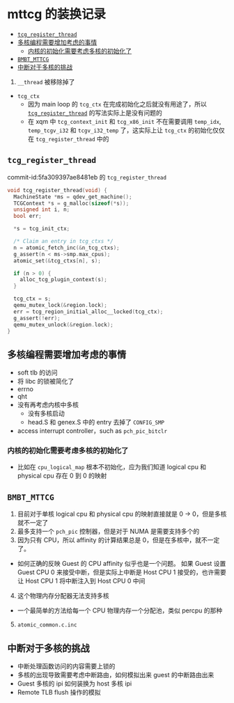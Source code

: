 # mttcg 的装换记录

<!-- vim-markdown-toc GitLab -->

* [`tcg_register_thread`](#tcg_register_thread)
* [多核编程需要增加考虑的事情](#多核编程需要增加考虑的事情)
  * [内核的初始化需要考虑多核的初始化了](#内核的初始化需要考虑多核的初始化了)
* [`BMBT_MTTCG`](#bmbt_mttcg)
* [中断对于多核的挑战](#中断对于多核的挑战)

<!-- vim-markdown-toc -->

1. `__thread` 被移除掉了
  - `tcg_ctx`
    - 因为 main loop 的 `tcg_ctx` 在完成初始化之后就没有用途了，所以 [`tcg_register_thread`](#tcg_register_thread) 的写法实际上是没有问题的
    - 在 xqm 中 `tcg_context_init` 和 `tcg_x86_init` 不在需要调用 `temp_idx`, `temp_tcgv_i32` 和 `tcgv_i32_temp` 了，这实际上让 `tcg_ctx` 的初始化仅仅在 `tcg_register_thread` 中的

## `tcg_register_thread`
commit-id:5fa309397ae8481eb 的 `tcg_register_thread`
```c
void tcg_register_thread(void) {
  MachineState *ms = qdev_get_machine();
  TCGContext *s = g_malloc(sizeof(*s));
  unsigned int i, n;
  bool err;

  *s = tcg_init_ctx;

  /* Claim an entry in tcg_ctxs */
  n = atomic_fetch_inc(&n_tcg_ctxs);
  g_assert(n < ms->smp.max_cpus);
  atomic_set(&tcg_ctxs[n], s);

  if (n > 0) {
    alloc_tcg_plugin_context(s);
  }

  tcg_ctx = s;
  qemu_mutex_lock(&region.lock);
  err = tcg_region_initial_alloc__locked(tcg_ctx);
  g_assert(!err);
  qemu_mutex_unlock(&region.lock);
}
```

## 多核编程需要增加考虑的事情
- soft tlb 的访问
- 将 libc 的锁被简化了
- errno
- qht
- 没有再考虑内核中多核
  - 没有多核启动
  - head.S 和 genex.S 中的 entry 去掉了 `CONFIG_SMP`
- access interrupt controller，such as `pch_pic_bitclr`

### 内核的初始化需要考虑多核的初始化了
- 比如在 `cpu_logical_map` 根本不初始化，应为我们知道 logical cpu 和 physical cpu 存在 0 到 0 的映射

## `BMBT_MTTCG`
1. 目前对于单核 logical cpu 和 physical cpu 的映射直接就是 0 -> 0，但是多核就不一定了
2. 最多支持一个 `pch_pic` 控制器，但是对于 NUMA 是需要支持多个的
3. 因为只有 CPU，所以 affinity 的计算结果总是 0，但是在多核中，就不一定了。
  - 如何正确的反映 Guest 的 CPU affinity 似乎也是一个问题。 如果 Guest 设置 Guest CPU 0 来接受中断，但是实际上中断是 Host CPU 1 接受的，也许需要让 Host CPU 1 将中断注入到 Host CPU 0 中间
4. 这个物理内存分配器无法支持多核
  - 一个最简单的方法给每一个 CPU 物理内存一个分配池，类似 percpu 的那种
5. `atomic_common.c.inc`

## 中断对于多核的挑战
- 中断处理函数访问的内容需要上锁的
- 多核的出现导致需要考虑中断路由，如何模拟出来 guest 的中断路由出来
- Guest 多核的 ipi 如何装换为 host 多核 ipi
- Remote TLB flush 操作的模拟
